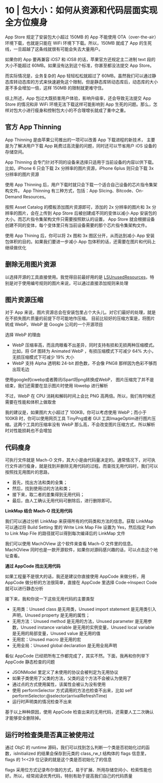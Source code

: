 # 10 | 包大小：如何从资源和代码层面实现全方位瘦身

App Store 规定了安装包大小超过 150MB 的 App 不能使用 OTA（over-the-air）环境下载，也就是只能在 WiFi 环境下下载。所以，150MB 就成了 App 的生死线，一旦超越了这条线就很有可能会失去大量用户。

如果你的 App 要再兼容 iOS7 和 iOS8 的话，苹果官方还规定主二进制 text 段的大小不能超过 60MB。如果没有达到这个标准，你甚至都没法提交 App Store。

而实际情况是，业务复杂的 App 轻轻松松就超过了 60MB。虽然我们可以通过静态库转动态库的方式来快速避免这个限制，但是静态库转动态库后，动态库的大小差不多会增加一倍，这样 150MB 的限制就更难守住。

综上所述，App 包过大既损害用户体验，影响升级率，还会导致无法提交 App Store 的情况和非 WiFi 环境无法下载这样可能影响到 App 生死的问题。那么，怎样对包大小进行瘦身和控制包大小的不合理增长就成了重中之重。

## 官方 App Thinning
App Thinning 是由苹果公司推出的一项可以改善 App 下载进程的新技术，
主要是为了解决用户下载 App 耗费过高流量的问题，同时还可以节省用户 iOS 设备的存储空间。

App Thinning 会专门针对不同的设备来选择只适用于当前设备的内容以供下载。
比如，iPhone 6 只会下载 2x 分辨率的图片资源，iPhone 6plus 则只会下载 3x 分辨率的图片资源

使用 App Thinning 后，用户下载时就只会下载一个适合自己设备的芯片指令集架构文件。
App Thinning 有三种方式，包括：App Slicing、Bitcode、On-Demand Resources。

按照 Asset Catalog 的模板添加图片资源即可，添加的 2x 分辨率的图片和 3x 分辨率的图片，会在上传到 App Store 后被创建成不同的变体以减小 App 安装包的大小。而芯片指令集架构文件只需要按照默认的设置， App Store 就会根据设备创建不同的变体，每个变体里只有当前设备需要的那个芯片指令集架构文件。

使用 App Thining 后，你可以将 2x 图和 3x 图区分开，从而达到减小 App 安装包体积的目的。如果我们要进一步减小 App 包体积的话，还需要在图片和代码上继续做优化

## 删除无用图片资源
以选择开源的工具直接使用。我觉得目前最好用的是 [LSUnusedResources](https://github.com/tinymind/LSUnusedResources)，特别是对于使用编号规则的图片来说，可以通过直接添加规则来处理

## 图片资源压缩
对于 App 来说，图片资源总会在安装包里占个大头儿。对它们最好的处理，就是在不损失图片质量的前提下尽可能地作压缩。
目前比较好的压缩方案是，将图片转成 WebP。WebP 是 Google 公司的一个开源项目

选择 WebP 的理由
+ WebP 压缩率高，而且肉眼看不出差异，同时支持有损和无损两种压缩模式。比如，将 Gif 图转为 Animated WebP ，有损压缩模式下可减少 64% 大小，无损压缩模式下可减少 19% 大小
+ WebP 支持 Alpha 透明和 24-bit 颜色数，不会像 PNG8 那样因为色彩不够而出现毛边

使用google的cwebp或者腾讯iSpart将png转换成WebP，
图片压缩完了并不是结束，我们还需要在显示图片时使用 libwebp 进行解析

不过，WebP 在 CPU 消耗和解码时间上会比 PNG 高两倍。所以，我们有时候还需要在性能和体积上做取舍

我的建议是，如果图片大小超过了 100KB，你可以考虑使用 WebP；而小于 100KB 时，你可以使用网页工具 TinyPng或者 GUI 工具ImageOptim进行图片压缩。这两个工具的压缩率没有 WebP 那么高，不会改变图片压缩方式，所以解析时对性能损耗也不会增加

## 代码瘦身
可执行文件就是 Mach-O 文件，其大小是由代码量决定的。通常情况下，对可执行文件进行瘦身，就是找到并删除无用代码的过程。而查找无用代码时，我们可以按照找无用图片的思路，
+ 首先，找出方法和类的全集；
+ 然后，找到使用过的方法和类；
+ 接下来，取二者的差集得到无用代码；
+ 最后，由人工确认无用代码可删除后，进行删除即可。

**LinkMap 结合 Mach-O 找无用代码**

我们可以通过分析 LinkMap 来获得所有的代码类和方法的信息。获取 LinkMap 可以通过将 Build Setting 里的 Write Link Map File 设置为 Yes，然后指定 Path to Link Map File 的路径就可以得到每次编译后的 LinkMap 文件

我们可以使用 MachOView 这个软件来查看 Mach-O 文件里的信息。MachOView 同时也是一款开源软件，如果你对源码感兴趣的话，可以点击这个地址查看。

**通过 AppCode 找出无用代码**

如果工程量不是很大的话，我还是建议你直接使用 AppCode 来做分析，用 AppCode 做分析的方法很简单，直接在 AppCode 里选择 Code->Inspect Code 就可以进行静态分析

接下来，我和你说一下这些无用代码的主要类型
+ 无用类：Unused class 是无用类，Unused import statement 是无用类引入声明，Unused property 是无用的属性；
+ 无用方法：Unused method 是无用的方法，Unused parameter 是无用参数，Unused instance variable 是无用的实例变量，Unused local variable 是无用的局部变量，Unused value 是无用的值
+ 无用宏：Unused macro 是无用的宏
+ 无用全局：Unused global declaration 是无用全局声明

看似 AppCode 已经把所有工作都完成了，其实不然。下面，我再和你列举下 AppCode 静态检查的问题
+ JSONModel 里定义了未使用的协议会被判定为无用协议
+ 如果子类使用了父类的方法，父类的这个方法不会被认为使用了
+ 通过点的方式使用属性，该属性会被认为没有使用
+ 使用 performSelector 方式调用的方法也检查不出来，比如 self performSelector:@selector(arrivalRefreshTime)
+ 运行时声明类的情况检查不出来

基于以上种种原因，使用 AppCode 检查出来的无用代码，还需要人工二次确认才能够安全删除掉。

## 运行时检查类是否真正被使用过
通过 ObjC 的 runtime 源码，我们可以找到怎么判断一个类是否初始化过的函数，isInitialized 的结果会保存到元类的 class_rw_t 结构体的 flags 信息里，flags 的 1<<29 位记录的就是这个类是否初始化了的信息

flags 采用位方式记录布尔值的方式，易于扩展、所用存储空间小、检索性能也好。所以，经常阅读优秀代码，特别有助于提高我们自己的代码质量





